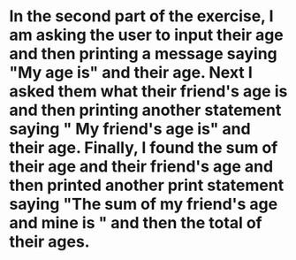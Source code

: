 
# In the second part of the exercise, I am asking the user to input their age and then printing a message saying "My age is" and their age. Next I asked them what their friend's age is and then printing another statement saying " My friend's age is" and their age. Finally, I found the sum of their age and their friend's age and then printed another print statement saying "The sum of my friend's age and mine is " and then the total of their ages. 





